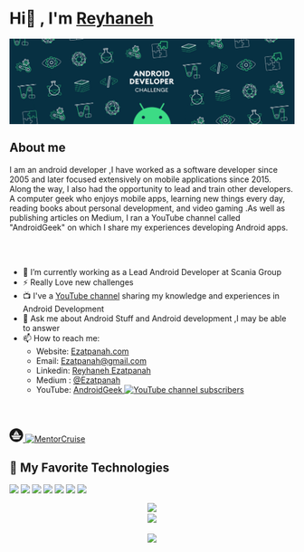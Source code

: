 # Hi👋 , I'm <a href="https://github.com/ezatpanah"> Reyhaneh </a>
<!-- # Hi <img src="https://media.giphy.com/media/hvRJCLFzcasrR4ia7z/giphy.gif" width="10px">,<a href="https://github.com/ezatpanah"> I'm Reyhaneh </a>
 -->
<img align="center" alt="wallpaper" src="https://github.com/ezatpanah/ezatpanah/raw/main/android.gif"/>

## About me
I am an android developer ,I have worked as a software developer since 2005 and later focused extensively on mobile applications since 2015. Along the way, I also had the opportunity to lead and train other developers. A computer geek who enjoys mobile apps, learning new things every day, reading books about personal development, and video gaming .As well as publishing articles on Medium, I ran a YouTube channel called "AndroidGeek" on which I share my experiences developing Android apps.
 
<br>
<br>

- 🔭 I’m currently working as a Lead Android Developer at Scania Group
- ⚡ Really Love new challenges
- 📺 I've a [YouTube channel](https://www.youtube.com/c/AndroidGeekco) sharing my knowledge and experiences in Android Development
- 💬 Ask me about Android Stuff and Android development ,I may be able to answer
- 📫 How to reach me:
  - Website: [Ezatpanah.com](https://ezatpanah.com)
  - Email: [Ezatpanah@gmail.com](mailto:Ezatpanah@gmail.com)
  - Linkedin: [Reyhaneh Ezatpanah](https://www.linkedin.com/in/reyhanehezatpanah/) 
  - Medium : [@Ezatpanah](https://medium.com/@ezatpanah)
  - YouTube: [AndroidGeek ![YouTube channel subscribers](https://img.shields.io/youtube/channel/subscribers/UCFuVENwuWsRdyo6BLEHynzw?style=social)](https://www.youtube.com/@AndroidGeekCo)
  
 
<br>

## <a href="https://mentorcruise.com/mentor/reyhanehezatpanah/" target="_blank">
<svg viewBox="0 0 60 60" width="24px" height="24px" xmlns="http://www.w3.org/2000/svg">
<path fill-rule="evenodd" clip-rule="evenodd" d="M0 30C0 24.0666 1.75945 18.2664 5.0559 13.3329C8.35234 8.39941 13.0377 4.55425 18.5195 2.28362C24.0013 0.0129938 30.0333 -0.5811 35.8527 0.576457C41.6721 1.73401 47.0176 4.59123 51.2132 8.7868C55.4088 12.9824 58.266 18.3279 59.4235 24.1473C60.5811 29.9667 59.987 35.9987 57.7164 41.4805C55.4457 46.9623 51.6006 51.6476 46.6671 54.9441C41.7336 58.2405 35.9334 60 30 60C26.0603 60 22.1592 59.224 18.5195 57.7164C14.8797 56.2088 11.5725 53.999 8.78675 51.2132C6.00099 48.4275 3.79123 45.1203 2.2836 41.4805C0.775959 37.8407 -7.62939e-06 33.9397 0 30ZM23.6848 18.7418L17.3698 29.6797H29.0331V9.4784L23.6848 18.7418ZM30.9668 9.47817V29.6797H42.63L36.315 18.7418L30.9668 9.47817ZM52.1444 31.6134H7.85548L12.0545 38.886H47.9455L52.1444 31.6134ZM46.8291 40.8198H13.1708L17.3698 48.0927H42.63L46.8291 40.8198Z" fill="currentColor"></path>
</svg>
</a>
<a href="https://mentorcruise.com/mentor/reyhanehezatpanah/">
<img src="https://cdn.mentorcruise.com/img/banner/sky-mentoring-badge.svg" width="240" alt="MentorCruise">
</a>


<br>



## 🔧 My Favorite Technologies
![](https://img.shields.io/badge/OS-windows-informational?style=flat&logo=windows&logoColor=white&color=informational)
![](https://img.shields.io/badge/OS-Linux-informational?style=flat&logo=linux&logoColor=white&color=informational)
![](https://img.shields.io/badge/OS-Android-informational?style=flat&logo=android&logoColor=white&color=informational)
![](https://img.shields.io/badge/lang-kotlin-informational?style=flat&logo=kotlin&logoColor=white&color=informational)
![](https://img.shields.io/badge/lang-java-informational?style=flat&logo=java&logoColor=white&color=informational)
![](https://img.shields.io/badge/IDE-Android_Studio-informational?style=flat&logo=android&logoColor=white&color=informational)
![](https://img.shields.io/badge/IDE-IntelliJIDEA-informational?style=flat&logo=IntelliJ-IDEA&logoColor=white&color=informational)


<div align="center" >
      <img src="https://github-readme-stats.vercel.app/api?username=ezatpanah&show_icons=true&bg_color=25,1A2980,26D0CE&title_color=fff&text_color=fff&count_private=true">
  <br>
      <img src="https://github-readme-stats.vercel.app/api/top-langs/?username=ezatpanah&layout=compact&show_icons=true&bg_color=25,1A2980,26D0CE&title_color=fff&text_color=fff&count_private=true">


</div>

 <p align="center">  
     <img align="center" src="https://visitor-badge.laobi.icu/badge?page_id=Ezatpanah.visitor-badge"> 
  </p>

